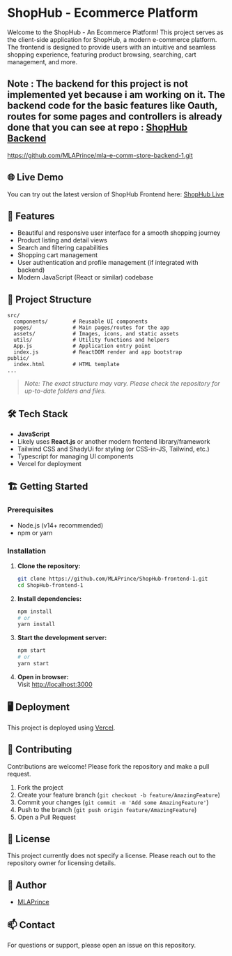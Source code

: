 # ShopHub - Ecommerce Platform

Welcome to the ShopHub - An Ecommerce Platform! This project serves as the client-side application for ShopHub, a modern e-commerce platform. The frontend is designed to provide users with an intuitive and seamless shopping experience, featuring product browsing, searching, cart management, and more.

## Note : The backend for this project is not implemented yet because i am working on it. The backend code for the basic features like Oauth, routes for some pages and controllers is already done that you can see at repo : [ShopHub Backend](https://github.com/MLAPrince/mla-e-comm-store-backend-1.git)
  https://github.com/MLAPrince/mla-e-comm-store-backend-1.git
## 🌐 Live Demo

You can try out the latest version of ShopHub Frontend here: [ShopHub Live](https://shop-hub-frontend-1.vercel.app)

## 🚀 Features

- Beautiful and responsive user interface for a smooth shopping journey
- Product listing and detail views
- Search and filtering capabilities
- Shopping cart management
- User authentication and profile management (if integrated with backend)
- Modern JavaScript (React or similar) codebase

## 📁 Project Structure

```
src/
  components/        # Reusable UI components
  pages/             # Main pages/routes for the app
  assets/            # Images, icons, and static assets
  utils/             # Utility functions and helpers
  App.js             # Application entry point
  index.js           # ReactDOM render and app bootstrap
public/
  index.html         # HTML template
...
```

> *Note: The exact structure may vary. Please check the repository for up-to-date folders and files.*

## 🛠️ Tech Stack

- **JavaScript**
- Likely uses **React.js** or another modern frontend library/framework
- Tailwind CSS and ShadyUi for styling (or CSS-in-JS, Tailwind, etc.)
- Typescript for managing UI components
- Vercel for deployment

## 🏗️ Getting Started

### Prerequisites

- Node.js (v14+ recommended)
- npm or yarn

### Installation

1. **Clone the repository:**
   ```bash
   git clone https://github.com/MLAPrince/ShopHub-frontend-1.git
   cd ShopHub-frontend-1
   ```

2. **Install dependencies:**
   ```bash
   npm install
   # or
   yarn install
   ```

3. **Start the development server:**
   ```bash
   npm start
   # or
   yarn start
   ```

4. **Open in browser:**  
   Visit [http://localhost:3000](http://localhost:3000)

## 🖥️ Deployment

This project is deployed using [Vercel](https://shop-hub-e-comm-store.vercel.app/).

## 🤝 Contributing

Contributions are welcome! Please fork the repository and make a pull request.

1. Fork the project
2. Create your feature branch (`git checkout -b feature/AmazingFeature`)
3. Commit your changes (`git commit -m 'Add some AmazingFeature'`)
4. Push to the branch (`git push origin feature/AmazingFeature`)
5. Open a Pull Request

## 📄 License

This project currently does not specify a license. Please reach out to the repository owner for licensing details.

## 👤 Author

- [MLAPrince](https://github.com/MLAPrince)

## 📫 Contact

For questions or support, please open an issue on this repository.
